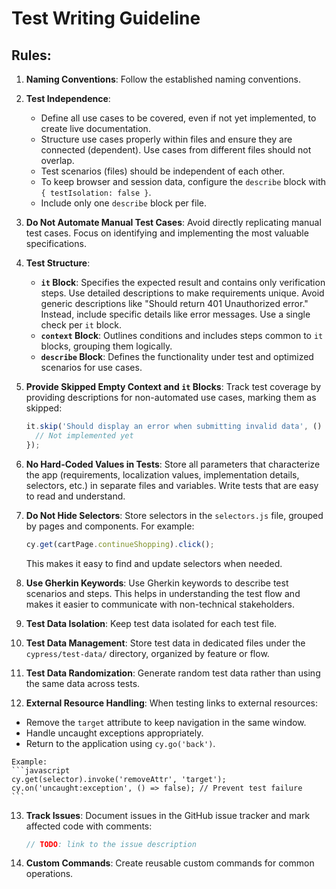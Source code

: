 # Test Writing Guideline

## Rules:

1. **Naming Conventions**: Follow the established naming conventions.

2. **Test Independence**:
   - Define all use cases to be covered, even if not yet implemented, to create live documentation.
   - Structure use cases properly within files and ensure they are connected (dependent). Use cases from different files should not overlap.
   - Test scenarios (files) should be independent of each other.
   - To keep browser and session data, configure the `describe` block with `{ testIsolation: false }`.
   - Include only one `describe` block per file.

3. **Do Not Automate Manual Test Cases**: Avoid directly replicating manual test cases. Focus on identifying and implementing the most valuable specifications.

4. **Test Structure**:
   - **`it` Block**: Specifies the expected result and contains only verification steps. Use detailed descriptions to make requirements unique. Avoid generic descriptions like "Should return 401 Unauthorized error." Instead, include specific details like error messages. Use a single check per `it` block.
   - **`context` Block**: Outlines conditions and includes steps common to `it` blocks, grouping them logically.
   - **`describe` Block**: Defines the functionality under test and optimized scenarios for use cases.

5. **Provide Skipped Empty Context and `it` Blocks**: Track test coverage by providing descriptions for non-automated use cases, marking them as skipped:
    ```javascript
    it.skip('Should display an error when submitting invalid data', () => {
      // Not implemented yet
    });
    ```

6. **No Hard-Coded Values in Tests**: Store all parameters that characterize the app (requirements, localization values, implementation details, selectors, etc.) in separate files and variables. Write tests that are easy to read and understand.

7. **Do Not Hide Selectors**: Store selectors in the `selectors.js` file, grouped by pages and components. For example:
    ```javascript
    cy.get(cartPage.continueShopping).click();
    ```
   This makes it easy to find and update selectors when needed.

8. **Use Gherkin Keywords**: Use Gherkin keywords to describe test scenarios and steps. This helps in understanding the test flow and makes it easier to communicate with non-technical stakeholders.

9. **Test Data Isolation**: Keep test data isolated for each test file.

10. **Test Data Management**: Store test data in dedicated files under the `cypress/test-data/` directory, organized by feature or flow.

11. **Test Data Randomization**: Generate random test data rather than using the same data across tests.

12. **External Resource Handling**: When testing links to external resources:
   - Remove the `target` attribute to keep navigation in the same window.
   - Handle uncaught exceptions appropriately.
   - Return to the application using `cy.go('back')`.

    Example:
    ```javascript
    cy.get(selector).invoke('removeAttr', 'target');
    cy.on('uncaught:exception', () => false); // Prevent test failure
    ```

13. **Track Issues**: Document issues in the GitHub issue tracker and mark affected code with comments:
    ```javascript
    // TODO: link to the issue description
    ```

14. **Custom Commands**: Create reusable custom commands for common operations.